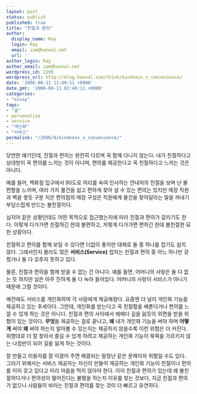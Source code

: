 ```yaml
---
layout: post
status: publish
published: true
title: "친절과 편의"
author:
  display_name: Kay
  login: Kay
  email: iam@hannal.net
  url: ''
author_login: Kay
author_email: iam@hannal.net
wordpress_id: 2299
wordpress_url: http://blog.hannal.com/think/kindness_n_convenience/
date: '2006-08-11 11:40:11 +0900'
date_gmt: '2006-08-11 02:40:11 +0900'
categories:
- "essay"
tags:
- "글"
- personalize
- service
- "개인화"
- "서비스"
permalink: "/2006/8/kindness_n_convenience/"
---
```

<p>당연한 얘기인데, 친절과 편의는 완전히 다르며 꼭 함께 다니지 않는다. 내가 친절하다고 상대방이 꼭 편의를 느끼는 것이 아니며, 편의를 제공한다고 꼭 친절하다고 느끼는 것은 아니다.</p>
<p>예를 들어, 백화점 입구에서 90도로 허리를 숙여 인사하는 안내자의 친절을 보며 난 불편함을 느끼며, 여러 가지 물건을 쉽고 편하게 찾아 살 수 있는 편의는 있지만 매장 직원과 벽을 쌓듯 구분 지은 편의점의 매장 구성은 직원에게 물건을 찾아달라는 말을 꺼내기 부담스럽게 만드는 불친절이다.</p>
<p>심지어 같은 상황인데도 어떤 목적으로 접근했는지에 따라 친절과 편의가 갈리기도 한다. 이렇게 다가가면 친절하긴 한데 불편하고, 저렇게 다가가면 편하긴 한데 불친절한 묘한 상황이다.</p>
<p>친절하고 편의를 함께 보일 수 있다면 더없이 좋지만 대체로 둘 중 하나를 잡기도 쉽지 않다. 그래서인지 몰라도 많은 <strong>서비스(Service)</strong> 업자는 친절과 편의 중 어느 하나만 갖췄거나 둘 다 갖추지 못하고 있다.</p>
<p>물론, 친절과 편의을 함께 받을 수 없는 건 아니다. 예를 들면, 어머니의 사랑은 둘 다 없는 듯 하지만 실은 아주 진하게 둘 다 녹아 들어있다. 어머니의 사랑이 서비스가 아니기 때문에 그럴 것이다.</p>
<p>예전에도 서비스를 개인화하여 각 사람에게 제공해왔다. 요즘엔 더 널리 개인화 기능을 제공하고 있는 추세이다. 그런데, 개인화를 받는다고 꼭 친절함을 베푼다거나 편의를 느낄 수 있게 하는 것은 아니다. 친절과 편의 사이에서 헤매다 길을 잃듯이 외면을 받을 위험이 있는 것이다. <strong>무엇</strong>을 제공하는 걸로 끝나고, <strong>왜</strong> 내가 개인화 기능을 써야 하며 <strong>어떻게</strong> 써야 <strong>왜</strong> 써야 하는지 알아볼 수 있는지는 제공하지 않을수록 이런 위험은 더 커진다. 취향대로 더 잘 찾아서 즐길 수 있게 하려고 제공하는 개인화 기능이 북쪽을 가르키지 않는 나침반이 되어 길을 잃게 하는 것이다.</p>
<p>잘 만들고 이용자를 잘 이끌어 주면 해결되는 말장난 같은 문제이자 위험일 수도 있다. 그러기 위해서는 서비스 제공자는 자신이 만들어 제공하는 개인화 기능이 친절이나 편의를 이미 갖고 있다고 미리 마음을 먹지 않아야 한다. 이미 친절과 편의가 있는데 왜 불친절하다거나 편의성이 떨어진다는 불평을 하는지 이유를 찾는 것보다, 지금 친절과 편의가 없으니 사람들이 바라는 친절과 편의를 찾는 것이 더 빠르고 유연하다.</p>
